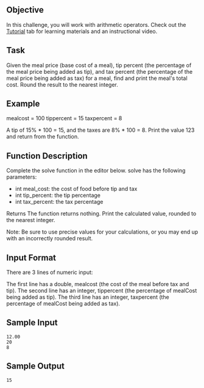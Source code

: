 ## Objective
In this challenge, you will work with arithmetic operators. Check out the [Tutorial](https://www.hackerrank.com/challenges/30-operators/tutorial) tab for learning materials and an instructional video.

## Task
Given the meal price (base cost of a meal), tip percent (the percentage of the meal price being added as tip), and tax percent (the percentage of the meal price being added as tax) for a meal, find and print the meal's total cost. Round the result to the nearest integer.

## Example
mealcost = 100
tippercent = 15
taxpercent = 8

A tip of 15% * 100 = 15, and the taxes are 8% * 100 = 8. Print the value 123 and return from the function.

## Function Description

Complete the solve function in the editor below. 
solve has the following parameters:

* int meal_cost: the cost of food before tip and tax
* int tip_percent: the tip percentage
* int tax_percent: the tax percentage

Returns The function returns nothing. Print the calculated value, rounded to the nearest integer.

Note: Be sure to use precise values for your calculations, or you may end up with an incorrectly rounded result.

## Input Format

There are 3 lines of numeric input:

The first line has a double, mealcost (the cost of the meal before tax and tip).
The second line has an integer, tippercent (the percentage of mealCost being added as tip).
The third line has an integer, taxpercent (the percentage of mealCost being added as tax).

## Sample Input
````
12.00
20
8
````
## Sample Output
````
15
````